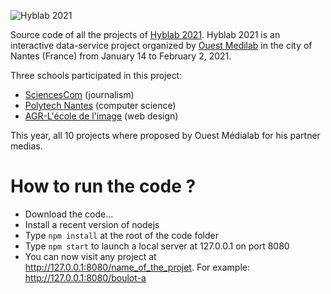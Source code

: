 ![Hyblab 2021](__common-logos__/hyblab_2021.png)

Source code of all the projects of [Hyblab 2021][2]. Hyblab 2021 is an interactive data-service project organized by [Ouest Medilab][3] in the city of Nantes (France) from January 14 to February 2, 2021.

Three schools participated in this project:

 - [SciencesCom][4] (journalism)
 - [Polytech Nantes][5] (computer science)
 - [AGR-L'école de l'image][6] (web design)


This year, all 10 projects where proposed by Ouest Médialab for his partner medias.

[2]: http://www.hyblab.fr
[3]: http://www.ouestmedialab.fr
[4]: http://www.sciencescom.org
[5]: http://www.polytech.univ-nantes.fr
[6]: http://www.agrnantes.fr

# How to run the code ?

- Download the code...
- Install a recent version of nodejs
- Type `npm install` at the root of the code folder
- Type `npm start` to launch a local server at 127.0.0.1 on port 8080
- You can now visit any project at http://127.0.0.1:8080/name_of_the_projet. For example: http://127.0.0.1:8080/boulot-a
